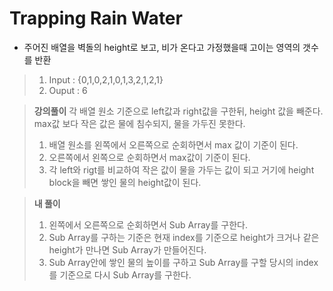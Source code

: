 # Trapping Rain Water

- 주어진 배열을 벽돌의 height로 보고, 비가 온다고 가정했을때 고이는 영역의 갯수를 반환

> 1. Input : {0,1,0,2,1,0,1,3,2,1,2,1}
> 2. Ouput : 6

> **강의풀이**
> 각 배열 원소 기준으로 left값과 right값을 구한뒤, height 값을 빼준다.
> max값 보다 작은 값은 물에 침수되지, 물을 가두진 못한다.
> 1. 배열 원소를 왼쪽에서 오른쪽으로 순회하면서 max 값이 기준이 된다.
> 2. 오른쪽에서 왼쪽으로 순회하면서 max값이 기준이 된다.
> 3. 각 left와 rigt를 비교하여 작은 값이 물을 가두는 값이 되고 거기에 height block을 빼면
> 쌓인 물의 height값이 된다.

> **내 풀이**
> 1. 왼쪽에서 오른쪽으로 순회하면서 Sub Array를 구한다.
> 2. Sub Array를 구하는 기준은 현재 index를 기준으로 height가 크거나 같은 height가 만나면 Sub Array가 
> 만들어진다.
> 3. Sub Array안에 쌓인 물의 높이를 구하고 Sub Array를 구할 당시의 index를 기준으로 다시 Sub Array를 구한다.